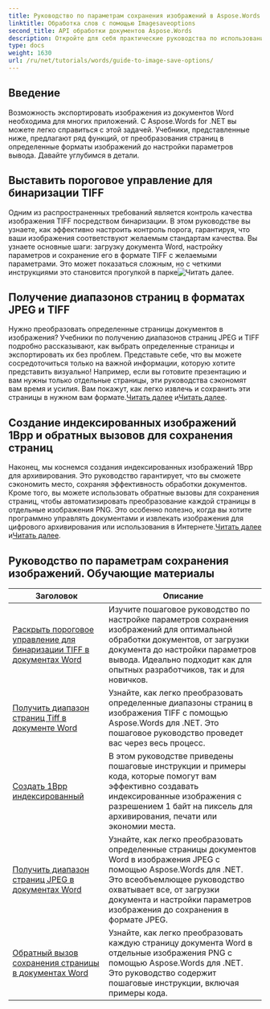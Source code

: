 ```yaml
---
title: Руководство по параметрам сохранения изображений в Aspose.Words для .NET
linktitle: Обработка слов с помощью Imagesaveoptions
second_title: API обработки документов Aspose.Words
description: Откройте для себя практические руководства по использованию Aspose.Words для .NET для сохранения изображений с простыми инструкциями и примерами кода для эффективной обработки документов.
type: docs
weight: 1630
url: /ru/net/tutorials/words/guide-to-image-save-options/
---
```

## Введение

Возможность экспортировать изображения из документов Word необходима для многих приложений. С Aspose.Words for .NET вы можете легко справиться с этой задачей. Учебники, представленные ниже, предлагают ряд функций, от преобразования страниц в определенные форматы изображений до настройки параметров вывода. Давайте углубимся в детали.

## Выставить пороговое управление для бинаризации TIFF

Одним из распространенных требований является контроль качества изображения TIFF посредством бинаризации. В этом руководстве вы узнаете, как эффективно настроить контроль порога, гарантируя, что ваши изображения соответствуют желаемым стандартам качества. Вы узнаете основные шаги: загрузку документа Word, настройку параметров и сохранение его в формате TIFF с желаемыми параметрами. Это может показаться сложным, но с четкими инструкциями это становится прогулкой в парке![Читать далее](./expose-threshold-control-for-tiff-binarization-in-word-document/).

## Получение диапазонов страниц в форматах JPEG и TIFF

 Нужно преобразовать определенные страницы документов в изображения? Учебники по получению диапазонов страниц JPEG и TIFF подробно рассказывают, как выбрать определенные страницы и экспортировать их без проблем. Представьте себе, что вы можете сосредоточиться только на важной информации, которую хотите представить визуально! Например, если вы готовите презентацию и вам нужны только отдельные страницы, эти руководства сэкономят вам время и усилия. Вам покажут, как легко извлечь и сохранить эти страницы в нужном вам формате.[Читать далее](./get-jpeg-page-range-word-document/) и[Читать далее](./get-tiff-page-range-word-document/).

## Создание индексированных изображений 1Bpp и обратных вызовов для сохранения страниц

 Наконец, мы коснемся создания индексированных изображений 1Bpp для архивирования. Это руководство гарантирует, что вы сможете сэкономить место, сохраняя эффективность обработки документов. Кроме того, вы можете использовать обратные вызовы для сохранения страниц, чтобы автоматизировать преобразование каждой страницы в отдельные изображения PNG. Это особенно полезно, когда вы хотите программно управлять документами и извлекать изображения для цифрового архивирования или использования в Интернете.[Читать далее](./create-1bpp-indexed/) и[Читать далее](./page-saving-callback-word-document/).

 ## Руководство по параметрам сохранения изображений. Обучающие материалы
| Заголовок | Описание |
| --- | --- |
| [Раскрыть пороговое управление для бинаризации TIFF в документах Word](./expose-threshold-control-for-tiff-binarization-in-word-document/) | Изучите пошаговое руководство по настройке параметров сохранения изображений для оптимальной обработки документов, от загрузки документа до настройки параметров вывода. Идеально подходит как для опытных разработчиков, так и для новичков. |
| [Получить диапазон страниц Tiff в документе Word](./get-tiff-page-range-word-document/) | Узнайте, как легко преобразовать определенные диапазоны страниц в изображения TIFF с помощью Aspose.Words для .NET. Это пошаговое руководство проведет вас через весь процесс. |
| [Создать 1Bpp индексированный](./create-1bpp-indexed/) | В этом руководстве приведены пошаговые инструкции и примеры кода, которые помогут вам эффективно создавать индексированные изображения с разрешением 1 байт на пиксель для архивирования, печати или экономии места. |
| [Получить диапазон страниц JPEG в документах Word](./get-jpeg-page-range-word-document/) | Узнайте, как легко преобразовать определенные страницы документов Word в изображения JPEG с помощью Aspose.Words для .NET. Это всеобъемлющее руководство охватывает все, от загрузки документа и настройки параметров изображения до сохранения в формате JPEG. |
| [Обратный вызов сохранения страницы в документах Word](./page-saving-callback-word-document/) | Узнайте, как легко преобразовать каждую страницу документа Word в отдельные изображения PNG с помощью Aspose.Words для .NET. Это руководство содержит пошаговые инструкции, включая примеры кода. |